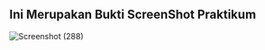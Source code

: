 
 ## Ini Merupakan Bukti ScreenShot Praktikum 
 
 
![Screenshot (288)](https://user-images.githubusercontent.com/91825801/185983466-7a38e293-c0c1-4df7-bcb2-e97d69cbf2d5.png)
